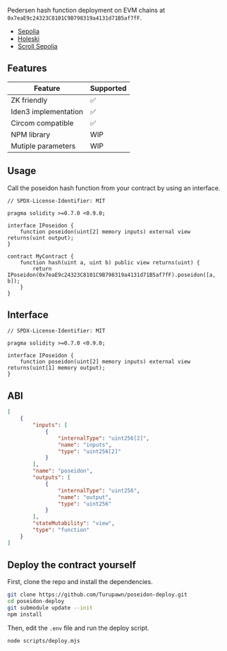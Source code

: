 Pedersen hash function deployment on EVM chains at `0x7eaE9c24323C8101C9B798319a4131d71B5af7fF`.

* [Sepolia](https://sepolia.etherscan.io/address/0x7eaE9c24323C8101C9B798319a4131d71B5af7fF)
* [Holeski](https://holesky.etherscan.io/address/0x7eaE9c24323C8101C9B798319a4131d71B5af7fF)
* [Scroll Sepolia](https://sepolia.scrollscan.com/address/0x7eaE9c24323C8101C9B798319a4131d71B5af7fF)

## Features

| Feature | Supported |
|----------|------------ |
| ZK friendly | ✅ |
| Iden3 implementation | ✅ |
| Circom compatible | ✅ |
| NPM library | WIP |
| Mutiple parameters | WIP |


## Usage

Call the poseidon hash function from your contract by using an interface.

```solidity
// SPDX-License-Identifier: MIT

pragma solidity >=0.7.0 <0.9.0;

interface IPoseidon {
    function poseidon(uint[2] memory inputs) external view returns(uint output);
}

contract MyContract {
    function hash(uint a, uint b) public view returns(uint) {
        return IPoseidon(0x7eaE9c24323C8101C9B798319a4131d71B5af7fF).poseidon([a, b]);
    }
}
```

## Interface

```solidity
// SPDX-License-Identifier: MIT

pragma solidity >=0.7.0 <0.9.0;

interface IPoseidon {
    function poseidon(uint[2] memory inputs) external view returns(uint[1] memory output);
}
```

## ABI

```json
[
	{
		"inputs": [
			{
				"internalType": "uint256[2]",
				"name": "inputs",
				"type": "uint256[2]"
			}
		],
		"name": "poseidon",
		"outputs": [
			{
				"internalType": "uint256",
				"name": "output",
				"type": "uint256"
			}
		],
		"stateMutability": "view",
		"type": "function"
	}
]
```

## Deploy the contract yourself

First, clone the repo and install the dependencies.

```bash
git clone https://github.com/Turupawn/poseidon-deploy.git
cd poseidon-deploy
git submodule update --init
npm install
```

Then, edit the `.env` file and run the deploy script.

```bash
node scripts/deploy.mjs
```